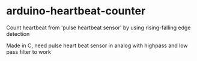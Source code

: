 # arduino-heartbeat-counter
Count heartbeat from 'pulse heartbeat sensor' by using rising-falling edge detection

Made in C, need pulse heart beat sensor in analog with highpass and low pass filter to work

